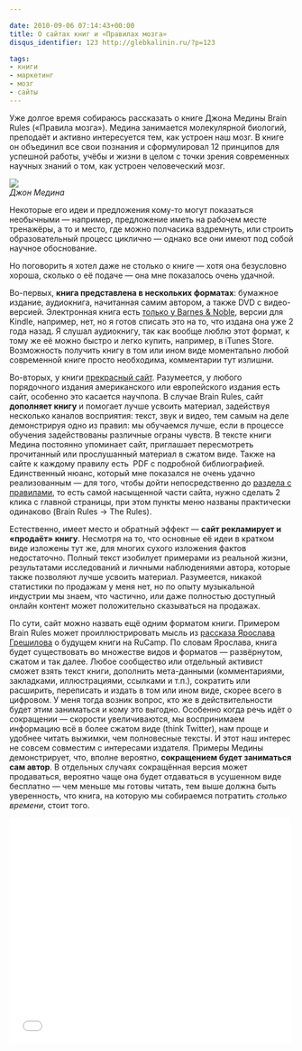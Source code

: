 ```yaml
---

date: 2010-09-06 07:14:43+00:00
title: О сайтах книг и «Правилах мозга»
disqus_identifier: 123 http://glebkalinin.ru/?p=123

tags:
- книги
- маркетинг
- мозг
- сайты
---
```


Уже долгое время собираюсь рассказать о книге Джона Медины Brain Rules («Правила мозга»). Медина занимается молекулярной биологий, преподаёт и активно интересуется тем, как устроен наш мозг. В книге он объединил все свои познания и сформулировал 12 принципов для успешной работы, учёбы и жизни в целом с точки зрения современных научных знаний о том, как устроен человеческий мозг.





<p class="aside aside--left"><img src="http://glebkalinin.ru/featured/2010/09/john_mainw-120x155.jpg"><br><em>Джон Медина</em></p>  




Некоторые его идеи и предложения кому-то могут показаться необычными — например, предложение иметь на рабочем месте тренажёры, а то и место, где можно полчасика вздремнуть, или строить образовательный процесс циклично — однако все они имеют под собой научное обоснование.





Но поговорить я хотел даже не столько о книге — хотя она безусловно хороша, сколько о её подаче — она мне показалось очень удачной.

Во-первых, **книга представлена в нескольких форматах**: бумажное издание, аудиокнига, начитанная самим автором, а также DVD с видео-версией. Электронная книга есть [только у Barnes & Noble](http://search.barnesandnoble.com/Brain-Rules/John-Medina/e/9780979777783/?itm=2&USRI=brain+rules), версии для Kindle, например, нет,  но я готов списать это на то, что издана она уже 2 года назад. Я слушал аудиокнигу, так как вообще люблю этот формат, к тому же её можно быстро и легко купить, например, в iTunes Store. Возможность получить книгу в том или ином виде моментально любой современной книге просто необходима, комментарии тут излишни.



Во-вторых, у книги [прекрасный сайт](http://brainrules.net/). Разумеется, у любого порядочного издания американского или европейского издания есть сайт, особенно это касается научпопа. В случае Brain Rules, сайт  **дополняет книгу** и помогает лучше усвоить материал, задействуя несколько каналов восприятия: текст, звук и видео, тем самым на деле демонстрируя одно из правил: мы обучаемся лучше, если в процессе обучения задействованы различные ограны чувств. В тексте книги Медина постоянно упоминает сайт, приглашает пересмотреть прочитанный или прослушанный материал в сжатом виде. Также на сайте к каждому правилу есть  PDF с подробной библиографией. Единственный нюанс, который мне показался не очень удачно реализованным — для того, чтобы дойти непосредственно до [раздела с правилами](http://www.brainrules.net/the-rules), то есть самой насыщенной части сайта, нужно сделать 2 клика с главной страницы, при этом пункты меню названы практически одинаково (Brain Rules → The Rules).



Естественно, имеет место и обратный эффект — **сайт рекламирует и «продаёт» книгу**. Несмотря на то, что основные её идеи в кратком виде изложены тут же, для многих сухого изложения фактов недостаточно. Полный текст изобилует примерами из реальной жизни, результатами исследований и личными наблюдениями автора, которые также позволяют лучше усвоить материал. Разумеется, никакой статистики по продажам у меня нет, но по опыту музыкальной индустрии мы знаем, что частично, или даже полностью доступный онлайн контент может положительно сказываться на продажах.





По сути, сайт можно назвать ещё одним форматом книги. Примером Brain Rules может проиллюстрировать мысль из [рассказа Ярослава Грешилова](http://friendfeed.com/glebis/c0f32cf0/rucamp) о  будущем книги на RuCamp. По словам Ярослава, книга будет существовать во множестве видов и форматов — развёрнутом, сжатом и так далее. Любое сообщество или отдельный активист сможет взять текст книги, дополнить мета-данными (комментариями, закладками, иллюстрациями, ссылками и т.п.), сократить или расширить, переписать и издать в том или ином виде, скорее всего в цифровом. У меня тогда возник вопрос, кто же в действительности будет этим заниматься и кому это выгодно. Особенно когда речь идёт о сокращении — скорости увеличиваются, мы воспринимаем информацию всё в более сжатом виде (think Twitter), нам проще и удобнее читать выжимки, чем полновесные тексты. И этот наш интерес не совсем совместим с интересами издателя. Примеры Медины демонстрирует, что, вполне вероятно, **сокращением будет заниматься сам автор**. В отдельных случаях сокращённая версия может продаваться, вероятно чаще она будет отдаваться в усушенном виде бесплатно — чем меньше мы готовы читать, тем выше должна быть уверенность, что книга, на которую мы собираемся потратить _столько времени_, стоит того.



<object width="500" height="400"><param name="movie" value="http://www.youtube.com/v/IK1nMQq67VI?fs=1&amp;hl=en_US&amp;rel=0"></param><param name="allowFullScreen" value="true"></param><param name="allowscriptaccess" value="always"></param><embed src="//www.youtube.com/v/IK1nMQq67VI?fs=1&amp;hl=en_US&amp;rel=0" type="application/x-shockwave-flash" allowscriptaccess="always" allowfullscreen="true" width="500" height="400"></embed></object></div>
